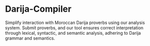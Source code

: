 # Darija-Compiler
Simplify interaction with Moroccan Darija proverbs using our analysis system. Submit proverbs, and our tool ensures correct interpretation through lexical, syntactic, and semantic analysis, adhering to Darija grammar and semantics. 
